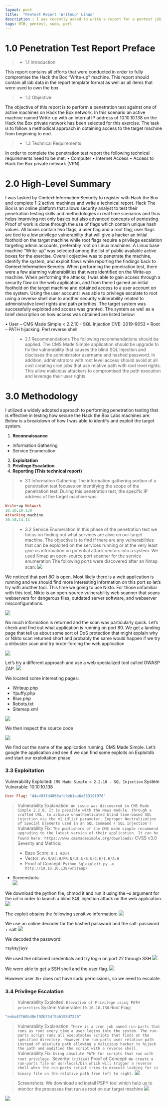 ```yaml
---
layout: post
title:  "Pentest Report 'Writeup' Linux"
description : I was recently asked to write a report for a pentest job. Company name omitted :) 
tags: HTB, pentest, sudo, perl
---
```


# 1.0 Penetration Test Report Preface
> - 1.1 Introduction

This report contains all efforts that were conducted in order to fully compromise the Hack the Box “Write-up” machine. This report should contain all lab data in the report template format as well as all items that were used to own the box. 
> - 1.2 Objective

The objective of this report is to perform a penetration test against one of active machines on Hack the Box network. In this scenario an active machine named Write-up with an internal IP address of 10.10.10.138 on the Hack the Box private network has been selected for this exercise. The task is to follow a methodical approach in obtaining access to the target machine from beginning to end.
> - 1.3 Technical Requirements

In order to complete the penetration test report the following technical requirements need to be met:
•	Computer
•	Internet Access
•	Access to Hack the Box private network (VPN)

# 2.0 High-Level Summary

I was tasked by C~~ontext Information Security~~ to register with Hack the Box and complete 1-2 active machines and write a technical report. Hack The Box is an online platform that allows security analyst to test their penetration testing skills and methodologies in real time scenarios and thus helps improving not only basics but also advanced concepts of pentesting. Proof of work is done through the use of flags which contain unique hash values. All boxes contain two flags, a user flag and a root flag, user flags are tied to a low privilege vulnerability that will give a hacker an initial foothold on the target machine while root flags require a privilege escalation targeting admin accounts, preferably root on Linux machines. A Linux base machine “Write-up” was selected among the list of public available active boxes for the exercise. Overall objective was to penetrate the machine, identify the system, and exploit flaws while reporting the findings back to ~~Context Information Security~~.
When performing the penetration test, there were a few alarming vulnerabilities that were identified on the Write-up machine. When performing the attacks, I was able to gain access through a security flaw on the web application, and from there I gained an initial foothold on the target machine and obtained access to a user account on the system. Using the user account I was able to privilege escalate to root using a reverse shell due to another security vulnerability related to administrative level rights and path priorities. The target system was successfully exploited and access was granted. The system as well as a brief description on how access was obtained are listed below:

•	User – CMS Made Simple < 2.2.10 - SQL Injection CVE: 2019-9053
•	Root – PATH hijacking. Perl reverse shell

> - 2.1 Recommendations
The following recommendations should be applied.  The CMS Made Simple application should be upgrade to fix the vulnerability that causes the blind SQL Injection and discloses the administrator username and hashed password. In addition, administrators with root level access should avoid at all cost creating cron jobs that use relative path with root level rights. This allow malicious attackers to compromised the path execution and leverage their user rights.

# 3.0 Methodology
I utilized a widely adopted approach to performing penetration testing that is effective in testing how secure the Hack the Box Labs machines are. Below is a breakdown of how I was able to identify and exploit the target system.
1. **Reconnaissance**
- Information Gathering
- Service Enumeration
2. **Exploitation**
3. **Privilege Escalation**
4. **Reporting (This technical report)**

> - 3.1 Information Gathering
The information gathering portion of a penetration test focuses on identifying the scope of the penetration test. During this penetration test, the specific IP address of the target machine was:
```ruby
Write-up Network
10.10.10.138
Attacking machine
10.10.14.14
```
> - 3.2 Service Enumeration
In this phase of the penetration test we focus on finding out what services are alive on our target machine. The objective is to find if there are any vulnerabilities that can be exploited on the services running or at the very least give us information on potential attack vectors into a system. We used Nmap an open-source port scanner for the service enumeration
The following ports were discovered after an Nmap scan:
![](https://lh3.googleusercontent.com/BgGY9StNsAkrYwSUNeBLfWjrJ9Z-6Ci0VdPUlVJaFhJrFmeGaTGkUJqzZ0_G5bP7ryj-L4d3B8_ogkb0je7X4EALN4SYuihEJIksAiy4MjnFTraaUOAY8Q798HR9lXOPlfjKuzJ_QxwvBNQu8_7I2f5JEqFTsd8yz9-kDpvszihJZbwfAOqNOBs6oBqUYrjtaRlaslfsafTFNFL5eNNfc80UEuhk7RdPs8ZmKHDiKqBLtBSzkLyDZqqTVlTcJ5HjfbzNJ6sZsi5pr1FVEohvDbv761HeSeg2H4OCn40GifeBLMWs6R_zVIfenrOdf0QyfpKsBl8WHlSwDyrEr5RRDMy6F87eQd0PQwf1jHKOId6CPsKpIm5jOPOVsoGgCWpklXcqIV-NaSzdILiGR0ILLtw2_S7T3uk0B_5-h8JIlr5JhPf3hk_wI67uGPfeU5mwOPAJJDLVyw1wr2fgS-53hbbA9NfA9rxn0X25Wfp_Iw780lhPazTB2FMkSYgaFsz930KkBYyQXTf-zMsfvvjdAU58upasJJ4wkT2WR4OMd5KSkAg2LyarD7Ej8Fb8dA6wQO-alDM3QQXgkRlUshS5C7t8CVzNWSjkd_RFGcTdET45k27ZJuTU8wjJB8Dub3mrUxObugmk0h-w9RV3jivcrNc4yeT673QvzJOAen5Z02TGlnOrKBxqIY4=w938-h297-no)

We noticed that port 8O is open. Most likely there is a web application is running and we should find more interesting information on this port so let’s try with another tool. This time we going to use Nikto. For those unfamiliar with this tool, Nikto is an open-source vulnerability web scanner that scans webservers for dangerous files, outdated server software, and webserver misconfigurations.

![](https://lh3.googleusercontent.com/Xr3NEpzNZj2g_pC6OcPzfux1-tX9A3_P0JjhKaF3QRdWFZLCal6WkwnE3cO2gTVyjXdDSOFCa7ct10m9w8IiNrbrLIdOMnkHdxfsHDc1GtACZdwv3DrWNLvE65g_Tk3_NccR7ojQdLsOjoU8ds56mGoMAN5_Xllu3FfbNJHWczUEIMVAaFCnzT159XD40ZUFt43lde15A231QyUBHWCY9LtyuSMP5VOwormSq6govIUIkB3HyvDVdOlDsD49ihtW2RGjxLPElg_f6D_AJL6IhDIS7IAfDPetY9kLU2yOk1Jwf6MRT-PLy8bDc4QGv1cJh6l0c_jcJ0uFCbKnfvom4cJPgVi45M4dS6zrRTt-sgtmV6912cVP9J1n7hydAVi-_zIsncaPQZD_vQQ6usjyF-8v39ZIJg2fZKe8M0ggbbHNHczbHARD0d-mlpANSEZ4fPdRW5Jrj_qEeVW9schIc8F3_L-3Y3iIw3EdL7JoIAKwN5NU1ZAJZQT3COvOU7lCtX2LcLbG-f3oMb2cwZ06Qlgdx5MPz7pjRw3kOQBjTmtDEyqLcIBWztz3cq_kne8cD2S3_IBYaBXxOkTzJhl0-gkhUkpctfjfg3rBtcTeyjHNol_XbhmlmBE_85rVcLry_EU5gEWl8JErqiA-jTxT0dsCqmO0ZZ_FHmTcr7J1bRbNXN92qa7tYWs=w1072-h341-no)

No much information is returned and the scan was particularly quick. Let’s check and find out what application is running on port 80.
We get a landing page that tell us about some sort of DoS protection that might explain why or Nikto scan returned short and probably the same would happen if we try a dirbuster scan and try brute-forcing the web application 

![](https://lh3.googleusercontent.com/_YhLVAVY_EqXHZpqGTba22QjuGIT-6alLMlE5bqTzpZXLIi3m4Pjatq7ng-ctfSMKf77uKZYS-Z2FuFKaCx_PPtQ_XUF0XUKBL4LYKmi7pFxlgolybsn9-WokxriNO0ttw3VQZrkJLYVcpiPdKQmZzXsrcKh9X-lmMAYPv8Qsu3SFUWn9D7ixb9AtZ2irZpBHlNCu59abrt8HvRvTDSGOS1xXBZUyMBW7mX8rDD7zbfnym1yYVaV2lgrh3Ja_QN3Aw29Id-Erh2_OT2Fz9HbA2JyioOcwggFrpoXrfI3VSwcP1DRYo2Uq9v4xYTeMgaWAVBbwqm5P8T0ddM3QBkegkrW9Sevmq5icGIUgJSZLJSy5VMSycglnfDr3PtHUgu5VAAXQZVoF_meeOJR3e-PRn8wW2mvqvAdhpHM0CMEn30Mawk75IfWzc0Y3b0OgGPDUYxjSZBccLy2Zrd44YZ8PuVqssK6p_c3wgBDMPwJNQ-qtf7iUAx-tIDIrC-hJwHIy25U8H89BXo1nVZvJcoUjD5ikoeKTw4hvtHpXDWbV2ofMjRsXaI6M8cX_JVYEFoOP__XTZbXf0WRVkyGvyoqnROs-zaQIyEX78CG6d7VvPxEkOi8xMHKp-d4Cl8LrxmsvI3mSVsbVRF0ONIcwfYaBPCv0KjYCeosWs44N3AYoYrQSDsrHJ3KQTk=w778-h568-no)

Let’s try a different approach and use a web specialized tool called OWASP ZAP.
![](https://lh3.googleusercontent.com/ry4gY15AeIu_0COtt1vq-Bm0OjFKOAIIQdF9mCUlPNASit4vJ5VORoOifeUrlIgf29JNAj37G2IQQhFOE3hKxCbrZ8GBTQXAFjklLH_yK7m3IvDjCe3HHJ2ZVvh5r6rRKPfmv0t2xydo9AyIJWScNnogOAMRvTOsRtXL5r4ILh6DryM90ZibMoW4wutVajFBKbygtjWfxBKdp_xSFc_K7a8uuNVKQvl-b1uCaC-EaXbyziKT6elL0ezC1C79NwscbiIDTL-dZjPH4KrJZuWYMcZFx10_eFJOvtNscG6NPfB3HX6JKbE4pg5PoUCOaAQKD98aEzZfoveT71lprkpgVOeCsbVQz8wQzcsHoXep4vfgM30m6GYtZ1V3edYP2I0S1uojebrN5tfGfjjDo06SXgs8cPTDjbLbfEovkYYFOvn7kpgWRrZ17JGoCBmKzNPwEzFiaxJxOcDyvMxGN4huy4D7MuYAU29eandJF3my8RhUq2PchrizKGnKcAfp-OzbGgRNQ6hedjz7KnM5ENSVxZPTpqeB2Og8vMfmfg-L74WajmyI33IjwMMgEcH-aNeiWwxTXkPuP6OZaSyQX2cHRyhCieB_ic_VCMPR_5LvPVG62MEwqhECqZtasn8zHl25iEwBM2P_U3f5s5G57jnLJRdINJIUKxTYuSm5DDRvXI9i9eJKZL4g9WI=w1349-h554-no)

We located some interesting pages:
-	Writeup.php
-	Ypuffy.php
-	Blue.php
-	Robots.txt
-	Sitemap.xml

![](https://lh3.googleusercontent.com/r5o4Czea5NM400KYLYI5rp83h6wLgxh0sBpfXQffKieLAshoM25UQjjklRA9d_f6BVlLeB1gFUN5hrTK8lvPSuTXLnY5biXERxD-CvCT76V6R2IfncVPUNyJRcimIuzGKK47Nl4woBOYB7gnLN3yJfRdU0oDRGxPrzyWNuJE5wbDxYsixa9B9n55hk6oI-ku3GVaAFwTEvN3YZcsoDwBZU9STRtdBAnX07hKNa6TymDmyzTom_4iNBqVti4oSlP92fHu5HXpZRsA6A0Bv5ldoR2wwJisdidRNtWZMILmJyA0hcPosq1h28UnYDAOuIn7IfLrfeHTiNJRa7kyjbQ3QTeQTU_Se9uBLfeW0-eufNVsZ_Zw_UBiNtKpmNZ8TSWEGbRS39pyMEry-zXNMc3tMFll4BRXz2ASCVXgNoF1HSSI3GNlbwHHIzv6FyEKDVweoADqsSAR97Wj3UxnaR1YNXxSXpYsvOVefO6202FwPVz6m7uOgxLwlWmUN_XbTJrwnCbBRvIKOAHPAHv8xV8SgoLIR-0r2Y5Gdmvgc147JiOASAW_-9xVtOglncYekWsWWBAmky8I46HEmRQn-SI9zzcf23mb1vbYeTJ58pZQIx-JnBDVOFFxQdSQqAcEwrmd0SrnBGQRr_S8Am2hk9bm9U76kF1ghPZfoCaO1uB2GhcTcdPf8W0mB-U=w1231-h568-no)

We then inspect the source code

![](https://lh3.googleusercontent.com/ywMdae-uB3NGhce1ZHx1f96hl0dSt7uYKUQiKuEaETilfrFwgV5VKlzKCrgSpSgKie6jahUqllAdkduEjx1y-eXgeIh_Oxs7x4U7yzbnPhSSZNH2pSBlnWwUOxeg59FjatjxM0XO8mttjebAc99itNNRHZJ16m-omokNVhczOnrGccBRmX0ooXWucSAS2OhKzBbJPkJqOKsXhwhJ5x4EJRJdCL5h7U88ifEITJIATBtVC_NY_TTxwVqjNcW1DCkXiom2elCwzjwzYEyZXr8DkvlY0aGSGIR6Pvi8WJjfm29vfcxV-aPpwdTLn63RCJqCwd1UmsSCffOuekmtjkhdt-iXECqoWWiMExMtCbOT3GxSEF29rTniUALkpkJ62RnwlbgjMcv2SOF_v2aBDjrfMYZVzLweKRzEhoG_EfrhZAHyOkVY5rRRwQz9gDf1fIKhXeyAr6d5n_ZEDsCdDZzKslZHPZJ_xnijvejM6jiDkN16rI8S6Xe-IY3hwhSK5wvu6FH0wqc3vSiJzmfmhtHKc-HHUjPhaqaJbvcx2deZq8fzAmm5yb1NMYVKDITJTzhU6vVGVpPUuZEBRhKIrg_cq0ioW7FsRE62cnzjQiLJexeYCzDruz6dAEWY9YSEWEbwxSa6M9Gz9eftomLMwkJnkmW7vrYMLiY5cfia2sdRp2HaUOBYRqQE7mI=w1041-h357-no)

We find out the name of the application running. CMS Made Simple.
Let’s google the application and see if we can find some exploits on Exploitdb and start our exploitation phase. 

### 3.3 Exploitation
Vulnerability Exploited:  `CMS Made Simple < 2.2.10 - SQL Injection`
System Vulnerable: 10.10.10.138
```ruby
User Flag: "d4e493fd4068afc9eb1aa6a55319f978"
```
> Vulnerability Explanation: `An issue was discovered in CMS Made Simple 2.2.8. It is possible with the News module, through a crafted URL, to achieve unauthenticated blind time-based SQL injection via the m1_idlist parameter. Improper Neutralization of Special Elements used in an SQL Command ('SQL Injection')`
> Vulnerability Fix: `The publishers of the CMS made simple recommend upgrading to the latest version of their application. It can be 
> found here: https://www.cmsmadesimple.org/downloads/`
 CVSS v3.0 Severity and Metrics:
> - Base Score: `8.1 HIGH`
> - Vector: `AV:N/AC:H/PR:N/UI:N/S:U/C:H/I:H/A:H`
> - Proof of Concept:  `Python Sqlexploit.py –u http://10.10.10.138/writeup/`
- Screenshots:  
![](https://lh3.googleusercontent.com/LrJEHKmQjTVeoqDPNwXjS-yrVB9AIzn4BWFYaWkjxjlsjI2Fg_imslxW5iTjsYtHdkIpsAkk9SD6yRU3VRL3CS8QQJBxOZhdXZGlKEkSJgTRvs4I9uiQmYrpoXtAQ4uFSnoS11B_07KbQEl9R06rOh8togyk0j1baVt3WTDFxElsu75pLFQFKB5mR6D08EdVg3seE2Bf33iwFC-YZS-BKmZb0icD-Qaognc_hhQrkbsaLQvuMJOPQLAks6Yi4Q4jdo5r-1aIE0gfFCBfB4U7h0ZqMpe_RvNEivB5nqKpzidZ_QEASRx3LneTGyVJUBAE62kT2Uo1TxLZgth0TI-F97gfv6w0WRZ_zttXkOKjU_oHBNWEWlhEzhNdWIKJGfcWtkZFujTIYo2sZYe0WOyyDEEAD36Ydj98XH65H3wyhEBDHhihNWD3EZIG5AIvCc4GK1dDVaXB7oH-sLmReyPNctutDY6c4oV8zEmCHxWqiywQVbAVBtD_frbozmD0n2GzWektQ8RMFim3TjJC6Y4YcsUpxc7zSEsHITkTCH-X3fhWrBJxihTdw2Fj-QgRD4PrVRBkm02_67vnJui6io0I3_W5uHhDkA7F2_TiK0HIZvw2nj2FUFqOwJIbNZPcxnKVmWQq8ZOeWFo5Yxi8RzzdT7qD0xfNTtGaPmdtGrgyjQsQ7XP_eFXlddc=w921-h362-no)

We download the python file, chmod it and run it using the –u argument for the url in order to launch a blind SQL injection attack on the web application.
![](https://lh3.googleusercontent.com/_jve3UJ_BEM2JnJSP-g7usQCgSFudtIyIeBAf-ptXGH_6XR2_NfZ3l19ti2YGQg8xVSjKzyWSUNr6l_orBBrERysL_G0eBxrW3H9W0iYxiMKSvMXSftoTmmbPE8Wj1BFgXCn16yjDk2ULS7yXJ0em0X47bQAvUr0vJAawG3VRb6sCVCw4KCi-qNwWHlYaIM40OdHtu8pWhTQhPBpw97w4JGEbTFy_23uFwk11nGdzuc2tBfSLKa3mvkmJpyVc0XeqPyhtSy2Mtjt_4tv0I0W19a7jbYkhsl7hIU018Gq-e4DaURULtX8WkT53QpviJuOaDMBUWDBahpQ5ohS7yQXeGUC5DqPxc-S-wVU0hgr71FRP5VTYrz-NisYEJDBJB4xmwFRPKDmU50N804k8PpFQTX9oG4iHvpV5A8rt5zPIYSoAOoKz120GVlS-d80sjLokf9E4VnOJy_8-XedRLqPa-ZZIQPu7jteWX354mHq5GOorw9fSPICLJ9kfwedDjOIjnvH0AUPTR2VHtwzZu3mZQgCp9gTZwcP2SgI3Taq9vSBT_94xRcCEJPZ8deHdqJY2I0b1_G0Z1loXryLrTgocelqsZrwoEw3JI1wUtDtMSsWfp1Zi8tTONzdJX5g7TTsIZDKD2McLq2FXtTT1MNk0a5_yGxwpBOYDbtE6Mv7TX59DVXwgNs8xJs=w787-h43-no)

The exploit obtains the following sensitive information:
![](https://lh3.googleusercontent.com/YerbTmZEG2AWEDtYjHfBmHIt3SVJ01FoGPLqZkAcEFxJuEeLjN-1Nxt9hEtf7KdZQAkBO4SOmOVP2aKpWLt_CzdgBzTskhT2LXZWH-SpzUEth31zfEds08CeUOeJI-AzRuqCQWi-NeLarhGiSa2fz4fEkyrBQPxtuzLZse7u1lGF1RADSTGY2WCcTgHyVEyZKxOKxgSzAIx8r49KQeawUqX4Z3rGWwPbjcnoKgzVv935YiNflgQq5DBldWkOXcztuAL6L2f-fO3_Hj0bvd2OeCbn6ctHnTe-aNIQy7V7zqZ09WUsFekCsDuJ0lI78s1PeBndXCy6wqql8eKuTggub1P2_29zaltU6NhL5wPgnQ0ldm8HHHfejRj2YBUxO_BNY6hxf6UC2RKrvV-fazEnION_IpiXvba0RSDl9hfv5428hQoUGB7znB0rxNagJmOI4wyzZYnMdaXEI4msyeP0agddt2Wyqfbou_69eoYouQbdboOqGvQxWiAmnXuITRo2FjK2naog9cB1mSZMZCXrAUVtRR7hQ9tn_jO7Ur0IRxkQdHy8l6IwkU1sbj8bsbyB_0lMevopIdczcK6xnYZWtyoaQr06rBCsch9RF9EIBCpXd1v4Y3s7g2ZmxALKweCrj-ADnqscFrZTyJc4VifqwiqDouXDUYeWPr69fs4twKHD2W6heUIckeA=w783-h229-no)

We use an online decoder for the hashed password and the salt: password + salt
![](https://lh3.googleusercontent.com/kMRieFI36ABkswVFpOOSQxfT1BD4vVfYe8xA8dax_YRXvlFRCoZsB9es8QHv05I5_-8yQsS2In27Q6lNrhhEP7WzUzMNcrkWSc5z_oF9f38cj349T6jEUB2OZAdkK1sRDw9I4k-0wwCJZiGBsxPSsUM4sxhTZgDoRCWslHpJBSHjXjVRPFk9CjYnbea6DfxE7CitRkTAK5jnxDiAB50PTI4hCOxE3lufRjTSSK_13u4uNGhCpFkaaM19bHDBK-ro-ZfclFXjRz5WIpbjumGzAyucVm4uK9DOq3P0z08BYKck2oYs1yLRU9QwlYHPhH-huhxM2RuHltEgmgxnqyb9XdMWyZtYCcRdhAEjlUPSZdgSfYSaBAx7jFbhFwOU6mYQ3Oc9j5w7NVCjSsBWypzIxhiJwfY71r7Hf36YN1P08yYa5-fiy2XmUAfLrbRZXU_pFdzLkkiHEBUHQHoE9WLQ5GS-5yE_ze8PDLgv918zuIyepcS1VHalz6UEmvU13o2V4l1SOXqfbFC7_z7jOfXcevcXvhkqE2t9BnEQVFRMJkP4FeG2xfpMCLVd2ZHwJYvvtsOXHDz_E7D2zS9kc6FbKlQ0bPfwpWFvutoMghRO4WGKUYAz0y2JCuBBSceWesFUtO77tOSUgLKDMqe45qEmi9He-_ubrIwhSfq_XWeJ6rKOnYGrHY8RXU8=w1021-h301-no)

We decoded the password: 
```ruby
raykayjay9
```
We used the obtained credentials and try login on port 22 through SSH
![](https://lh3.googleusercontent.com/GSRiDG4e_psrZPyskjOchPGt1RMPa_gBa7SNMQGTPaI8u8K0Ma5jnelWjXFPrQnLRWkkTgTb_z8b0NWjbMHPRt1QV-Lcj_MZRf3OocTcsST9Ub2-KcuVl0tgOJ35P62jWjgcr1hlnfhXF87T0JHJuvS8KUEKEYPiNr0Wgo-kp5DmLCiZ2gXPqW_cuyeY3z5ZxJqnlF8EtFQif_S5x5av4tEeYj2JPPIcygWt1Ui_2iaZAFXQyIHdj_jtQkKBLqdnz-yCBWlNLxQcMHLHvoyOS6CNGwO3MkCDhKZAogKgBomtofO3zGnFPEMuFqNwULVdBcQzC0f8EQrLLxOiebKEU45uJD1GKzCgCFjG-932cm9yljBdkA9g0WNK5r583tTTczBclev2VM6KF4h-w0P6ku5rApOSnbgdpsQZfqXyP7DxQdkpq7AIQJPauIhbHpWpGHi7XX-7DH2pofsktKrA9CA8DoWKva3rXaDwIl6oUb0lgIot7HV_r0cdsYZ_K__3a4krJtSYiMu-pKSnkdVPLy7Wic8wBTEPAiojS7n9cfDM5O12H66o_Z7_tNsOYl9YewQvP3o7aBMF5HBQjRCagXOYeOkslYyfgfriClBLgWubru2sUVIDkKxAy0Hgpol4bFUWd3Tc92vKDwG6kqZS9elLIJ3TNPTS1Wi2nQg0hSJXFfIgf9-rAvY=w1166-h504-no)

We were able to get a SSH shell and the user flag. 
![](https://lh3.googleusercontent.com/aSptxXf25CYoironaNbU0V6dV652Vh0brlrOVTRXJkP3ay4zwLoa_jDI3--SM3eIdPK7d6l1bTwdqctZpDSOpHPgTUb3qia5L-b7z7eUAjWsjk--mMHg5GKvbvkxlrx5NLHgaHTzXV2X1VVtQYriU9Mcq_YeZ4r4GAUP5jxFyluTg0RmJH_CRRAzW5pfSQsNWhlRDwbu3uVmtjlNNoKVo-NHaj__QACCUXHRKy5fwLgfD4Kyx46w5cpqtpRCvQBLn0SPyHzVVDhB_272OF-iPBXRlCD7UpA051xnfNGTQ9Tj8uBGH-UXIWWFi_tYREmjANQVcw5kpsIISlcuPiKFB6jx54swHo_1OMZsy9AN5HmgP3S-Xftk9DFTbPeLvw7139Q7cK5xHRUtH1_uhBe94pryC_5lDdX62eoAqMowSUrizpEr2Xkdjrj6ZmFJcmj6tXqaQKnXgWhwZ6m4DORBDGgIn_suGDXSU7UYj4fSoiwiCXuVTsAHzZaxjB2JOAWyb6zM3VPD3WvtL7ytvd56EtQDd8TxifpOX0oMvCsfMZQHI_lTCGR3T85f9u7NAX-NNVnyKRxpizBVKdeLeYoLY0al_K1FEjewycYJ0ENQG62pT_JUeKS0DGk7vWsAB_pF7cj-rV9-v10u3eOH4BOBV9nmP0_eiHKh9CWNmWDeO6XrmFgwCQOmlfA=w349-h109-no)

However user `Jkr` does not have sudo permissions, so we need to escalate.

### 3.4 Privilege Escalation
> Vulnerability Exploited: `Elevation of Privilege using PATH priorities`
> System Vulnerable: `10.10.10.138`
> Root Flag: 
```ruby
"eeba47f60b48ef92b734f9b6198d7226"
```
> Vulnerability Explanation: `There is a cron job named run-parts that runs as root every time a user logins into the system. The run-parts script runs all executables scripts that finds on the specified directory. However the run-parts uses relative path instead of absolute path allowing a malicious hacker to hijack the path and modified the script with a reverse shell.`
> Vulnerability Fix: `Using absolute PATH for scripts that run with root privilege.`
> Severity: `Critical`
> Proof of Concept: `We create a run-parts file on usr/local/bin which will trigger a reverse shell when the run-parts script tries to execute looking for is binary file on the relative path from left to right.`
![](https://lh3.googleusercontent.com/9XzrZwOpgm3ro-XRO8BHYETkngPaxAfe_lr03Vr1lDje2D9pK0bi5nHO3GAASNmCT8Hl7tmhsNBqh3SU_aO6kwHKPRY-z_Ey2h4H49Y9LoSK-Uu8kZj6zFGo7KSM709ZSoH02WcijdU9tSDgiG6Oa38z-htjx2BcbglNpRoYFz_evQqSvP7qgKlr24Qrm8onMfmJNFGackPln_xE5jm_yz9CDNJzEkNoo7SRFyAsNRRuEzJ7k9mLXv5Ps5cDqzS1an1FRab9DuAymygFf_qvxm9TClM4XtOXnduqBfWkeAEXeyWpSRtCKYrnmP7z_n2xF0AutGM9ELKgWajsK3lIhiFROY7_I9pFOE7GOvBvWW94jUvadxUDkbzYIRqTqAiGFONNpKaMPHtRX_ZnBLaqWG9oDmeDscz6pC0m8N4sczb1AFM_mf9ABabX7Wht3_suRtVnsgd1j6sjCe2ATrsEXgwkD1ACDaBb9rd8v9q5jLASh5A3fvoLl_dMFMa1aCXqrzohMXCIMj2Ny_MChzHI-GnH1JH-q9zsdwrppMJ_rGVdnUGeUIVUI80J-8jdHQibDtc4KaAi_Ov6Yl61A4yZ4A7bQpPQMNqGjGT6u_Dfah9ub-vFgPbj5FsmMqCqsQhqyPo5VtoAgw4iaiwUegXkVyqX1umHPKz3RXUIfJnH-Y_YyuPPPE75_4c=w1232-h92-no)

> Screenshots:
We download and install PSPY tool which help us to monitor the processes that run as root on our target machine
![](https://lh3.googleusercontent.com/Q7TqFzeiyG6uUEEs4w--_9SEeCtFRe112j1FDECHHWm2ctk5G7iWWksIS1DuUSHxqp4g9gFB5YkM6xS-jcRWFq64nvrISpMr1UYIG5uNJgKVwQnDaBwdWulac2BRIfemqQEJQ6NdyFrtoM_EuIMnXffI1G9AuKBKektRVf-Cq2mdPZknj5Gn42TlyW8tvLnIheT2xg5QRZuo05SPnlt4lLF7yeVcyerDIPuEVuvtTXhHzBYUGkk4bT3XQgyZK62PfscWRxD9FaooYQ2-9l1OLvxDR9WbboQ7eKNWwCi3_35cLI2YFp4h9xG5ffGQSkAVj8DwO-yyf2wfXHszbMPKzeL-7CbMzUuYByPdnYFdvoghQM_N3njHJbGxyAyfb7gdrFYGQiBDxiwZMFb2DnMV0YeUVocEfu-chHyBMfwCW1_Tl4wU79eDqaLzSgXNpcmr-NNE-iKJsDInBCRawdDy7eVlBMxaqVNpgnd1u19jzSRZWEV8EOvs169WFDG86-Ba39AHFfcdpqsoHG0H2EU7TsH67uqv4EwNLOyKa_si8hd0gNuOo-imqBHVarEnqBK7FGKCLD9FjyTDk9yp8uO36BKkd74mtzIIm4BBs7-c7JnY5xV90iSojTvmYeN-xnC93bBp887txRsWiPPEXaSB2F9DP7hFB4CUOdqWkWGfPujguU5uBAjeheM=w1006-h330-no)

![](https://lh3.googleusercontent.com/YNlZm5zISnUogyX0D8xRl4y1WEyBYXshHt9duuCoGvuaEfLEpp-vt4yNubquSYhNwySwXKQkr5qQhS4jSQL6mqyDL-YjNaXvVbKJz1bPlv9md9PrXZefteT70R3q-d_xW2F263SPO08464wbNYX9tiSrzrK4Zhc-3_4WW2u8CJvQJkVJ3MxWInE5xXBvxyyDp1NEUsVh8PhC8I2aSzz9Dx1y847uN234uhApCBcy2vBg5HSNhCnLgaarevzmYH-GZNEzc8-kkqVlfydEdTpRsf9gqIje_LMo4cPXZPsx5o_cWNOLNfvMveZhid4duWXvSIfeUlE3PeVZxUtI-cQpzIjpmrb3vC2-a4RzGLXqwXkbIKqD33jnoj9EdpjuHkEB48X5MHg14lQKNrQGC71zQYEfW5jGLseYXiYAUa2D5nNvKrhUmVBmq5ntqSCd4c4jY-f-e6DGKAFoM6ZimffUG2Y2WUDsWd8Ah0FL3H_XvvJ_yC8RpyYIsl3-b_oGtQebjNw57xeyGGMqN0WRh_MjutUj53NOITAfF3mn--yjPo7OERHN9oT0XIgHZdKizTrvJz_abk5OaoRiWzTrivnopaw-VCz4JDR8k-5LNhybB5vtwB8T1ubJipBWtGpRg45_ExSlj0qV83dQEImT488GZOnUL54raGv6uVhB0g8MaD3m4Eo6DOeuLrg=w624-h150-no)
















